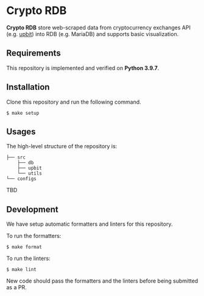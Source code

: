 # Crypto RDB

**Crypto RDB** store web-scraped data from cryptocurrency exchanges API (e.g. [upbit](https://docs.upbit.com/)) into RDB (e.g. MariaDB) and supports basic visualization.

## Requirements

This repository is implemented and verified on **Python 3.9.7**.

## Installation

Clone this repository and run the following command.

```shell
$ make setup
```

## Usages

The high-level structure of the repository is:

    ├── src
        ├── db
        ├── upbit
        └── utils
    └── configs

TBD

## Development

We have setup automatic formatters and linters for this repository.

To run the formatters:

```shell
$ make format
```

To run the linters:

```shell
$ make lint
```

New code should pass the formatters and the linters before being submitted as a PR.